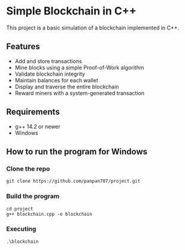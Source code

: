 # Simple Blockchain in C++

This project is a basic simulation of a blockchain implemented in C++.

## Features

- Add and store transactions
- Mine blocks using a simple Proof-of-Work algorithm
- Validate blockchain integrity
- Maintain balances for each wallet
- Display and traverse the entire blockchain
- Reward miners with a system-generated transaction

## Requirements

- g++ 14.2 or newer
- Windows 

## How to run the program for Windows
### Clone the repo
```
git clone https://github.com/panpan707/project.git
```

### Build the program

```
cd project
g++ blockchain.cpp -o blockchain
```

### Executing
```
.\blockchain
```
